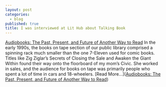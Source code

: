```yaml
---
layout: post
categories:
  - blog
published: true
title: I was interviewed at Lit Hub about Talking Book
---
```

[Audiobooks: The Past, Present, and Future of Another Way to Read](https://lithub.com/audiobooks-the-past-present-and-future-of-another-way-to-read/) In the early 1990s, the books on tape section of our public library comprised a spinning rack much smaller than the one 7-Eleven used for comic books. Titles like Zig Ziglar’s Secrets of Closing the Sale and Awaken the Giant Within found their way onto the floorboard of my mom’s Civic. She worked in sales, and the audience for books on tape was primarily people who spent a lot of time in cars and 18-wheelers. [Read More...]([Audiobooks: The Past, Present, and Future of Another Way to Read](https://lithub.com/audiobooks-the-past-present-and-future-of-another-way-to-read/))
